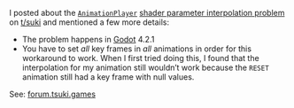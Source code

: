 I posted about the [`AnimationPlayer`](../notes/godot-animation-player.md) [shader parameter interpolation problem](../notes/godot-animation-player-interpolation.md) on [t/suki](../notes/tsuki.md) and mentioned a few more details:

- The problem happens in [Godot](../notes/godot.md) 4.2.1
- You have to set _all_ key frames in _all_ animations in order for this workaround to work. When I first tried doing this, I found that the interpolation for my animation still wouldn’t work because the `RESET` animation still had a key frame with null values.

See: [forum.tsuki.games](https://forum.tsuki.games/t/animationplayer-doesnt-interpolate-shader-parameter/106)
